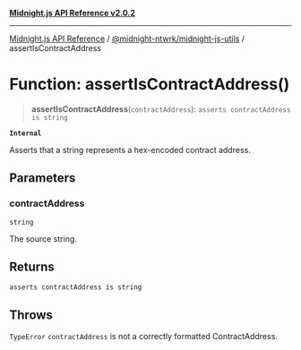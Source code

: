 [**Midnight.js API Reference v2.0.2**](../../../README.md)

***

[Midnight.js API Reference](../../../packages.md) / [@midnight-ntwrk/midnight-js-utils](../README.md) / assertIsContractAddress

# Function: assertIsContractAddress()

> **assertIsContractAddress**(`contractAddress`): `asserts contractAddress is string`

**`Internal`**

Asserts that a string represents a hex-encoded contract address.

## Parameters

### contractAddress

`string`

The source string.

## Returns

`asserts contractAddress is string`

## Throws

`TypeError`
`contractAddress` is not a correctly formatted ContractAddress.
